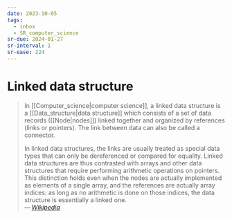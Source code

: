 ```yaml
---
date: 2023-10-05
tags:
  - inbox
  - SR_computer_science
sr-due: 2024-01-27
sr-interval: 1
sr-ease: 224
---
```


# Linked data structure

> In [[Computer_science|computer science]], a linked data structure is a
> [[Data_structure|data structure]] which consists of a set of data records
> ([[Node|nodes]]) linked together and organized by references (links or
> pointers). The link between data can also be called a connector.
>
> In linked data structures, the links are usually treated as special data types
> that can only be dereferenced or compared for equality. Linked data structures
> are thus contrasted with arrays and other data structures that require
> performing arithmetic operations on pointers. This distinction holds even when
> the nodes are actually implemented as elements of a single array, and the
> references are actually array indices: as long as no arithmetic is done on
> those indices, the data structure is essentially a linked one.\
> — <cite>[Wikipedia](https://en.wikipedia.org/wiki/Linked_data_structure)</cite>
